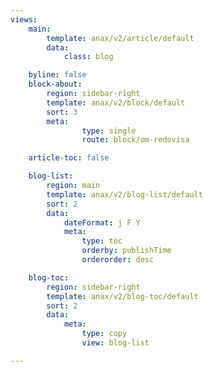 ```yaml
---
views:
    main:
        template: anax/v2/article/default
        data:
            class: blog

    byline: false
    block-about: 
        region: sidebar-right
        template: anax/v2/block/default
        sort: 3
        meta:
                type: single
                route: block/om-redovisa

    article-toc: false

    blog-list:
        region: main
        template: anax/v2/blog-list/default
        sort: 2
        data:
            dateFormat: j F Y
            meta: 
                type: toc
                orderby: publishTime
                orderorder: desc

    blog-toc:
        region: sidebar-right
        template: anax/v2/blog-toc/default
        sort: 2
        data:
            meta: 
                type: copy
                view: blog-list

---
```

